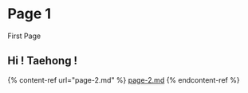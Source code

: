 # Page 1

First Page

## Hi ! Taehong !&#x20;

{% content-ref url="page-2.md" %}
[page-2.md](page-2.md)
{% endcontent-ref %}
